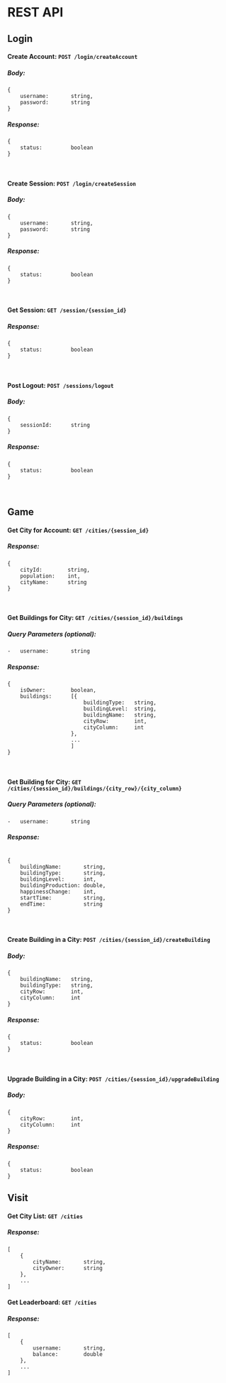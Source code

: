 # REST API

## Login

#### Create Account: `POST /login/createAccount`
##### Body:
```
{
    username:       string,
    password:       string
}
```

##### Response:
```
{
    status:         boolean
}
```

</br>

#### Create Session: `POST /login/createSession`
##### Body:
```
{
    username:       string,
    password:       string
}
```

##### Response:
```
{
    status:         boolean
}
```

</br>

#### Get Session: `GET /session/{session_id}`
##### Response:

```
{
    status:         boolean
}
```

</br>

#### Post Logout: `POST /sessions/logout`
##### Body:
```
{
    sessionId:      string
}
```

##### Response:
```
{
    status:         boolean
}
```

</br>

## Game

#### Get City for Account: `GET /cities/{session_id}`
##### Response:
```
{
    cityId:        string,
    population:    int,
    cityName:      string
}
```

</br>

#### Get Buildings for City: `GET /cities/{session_id}/buildings`
##### Query Parameters (optional):

```
-   username:       string
```

##### Response:
```
{
    isOwner:        boolean,
    buildings:      [{
                        buildingType:   string,
                        buildingLevel:  string,
                        buildingName:   string,
                        cityRow:        int,
                        cityColumn:     int
                    },
                    ...
                    ]
}
```

</br>

#### Get Building for City: `GET /cities/{session_id}/buildings/{city_row}/{city_column}`
##### Query Parameters (optional):

```
-   username:       string
```

##### Response:
```

{
    buildingName:       string,
    buildingType:       string,
    buildingLevel:      int,
    buildingProduction: double,
    happinessChange:    int,
    startTime:          string,
    endTime:            string
}
```

</br>


#### Create Building in a City: `POST /cities/{session_id}/createBuilding`
##### Body:
```
{
    buildingName:   string,
    buildingType:   string,
    cityRow:        int,
    cityColumn:     int
}
```

##### Response:
```
{
    status:         boolean
}
```

</br>

#### Upgrade Building in a City: `POST /cities/{session_id}/upgradeBuilding`
##### Body:
```
{
    cityRow:        int,
    cityColumn:     int
}
```

##### Response:
```
{
    status:         boolean
}
```

## Visit

#### Get City List: `GET /cities`
##### Response:
```
[
    {
        cityName:       string,
        cityOwner:      string
    },
    ...
]
```

#### Get Leaderboard: `GET /cities`
##### Response:
```
[
    {
        username:       string,
        balance:        double
    },
    ...
]
```


